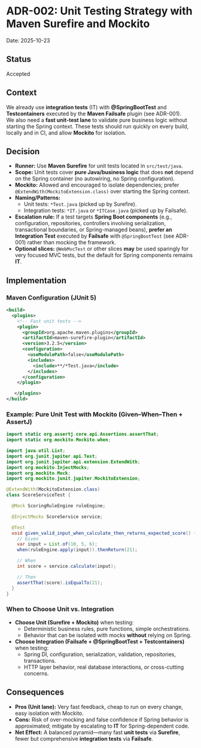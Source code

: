 # ADR-002: Unit Testing Strategy with Maven Surefire and Mockito
Date: 2025-10-23

## Status
Accepted

## Context
We already use **integration tests** (IT) with **@SpringBootTest** and **Testcontainers** executed by the **Maven Failsafe** plugin (see ADR-001).  
We also need a **fast unit-test lane** to validate pure business logic without starting the Spring context. These tests should run quickly on every build, locally and in CI, and allow **Mockito** for isolation.

## Decision
- **Runner:** Use **Maven Surefire** for unit tests located in `src/test/java`.
- **Scope:** Unit tests cover **pure Java/business logic** that does **not** depend on the Spring container (no autowiring, no Spring configuration).
- **Mockito:** Allowed and encouraged to isolate dependencies; prefer `@ExtendWith(MockitoExtension.class)` over starting the Spring context.
- **Naming/Patterns:**  
  - Unit tests: `*Test.java` (picked up by Surefire).  
  - Integration tests: `*IT.java` or `*ITCase.java` (picked up by Failsafe).
- **Escalation rule:** If a test targets **Spring Boot components** (e.g., configuration, repositories, controllers involving serialization, transactional boundaries, or Spring-managed beans), **prefer an Integration Test** executed by **Failsafe** with `@SpringBootTest` (see ADR-001) rather than mocking the framework.
- **Optional slices:** `@WebMvcTest` or other slices **may** be used sparingly for very focused MVC tests, but the default for Spring components remains **IT**.

## Implementation

### Maven Configuration (JUnit 5)
```xml
<build>
  <plugins>
    <!-- Fast unit tests -->
    <plugin>
      <groupId>org.apache.maven.plugins</groupId>
      <artifactId>maven-surefire-plugin</artifactId>
      <version>3.2.5</version>
      <configuration>
        <useModulePath>false</useModulePath>
        <includes>
          <include>**/*Test.java</include>
        </includes>
      </configuration>
    </plugin>

   </plugins>
</build>
```

### Example: Pure Unit Test with Mockito (Given–When–Then + AssertJ)
```java
import static org.assertj.core.api.Assertions.assertThat;
import static org.mockito.Mockito.when;

import java.util.List;
import org.junit.jupiter.api.Test;
import org.junit.jupiter.api.extension.ExtendWith;
import org.mockito.InjectMocks;
import org.mockito.Mock;
import org.mockito.junit.jupiter.MockitoExtension;

@ExtendWith(MockitoExtension.class)
class ScoreServiceTest {

  @Mock ScoringRuleEngine ruleEngine;

  @InjectMocks ScoreService service;

  @Test
  void given_valid_input_when_calculate_then_returns_expected_score() {
    // Given
    var input = List.of(10, 5, 6);
    when(ruleEngine.apply(input)).thenReturn(21);

    // When
    int score = service.calculate(input);

    // Then
    assertThat(score).isEqualTo(21);
  }
}
```

### When to Choose Unit vs. Integration
- **Choose Unit (Surefire + Mockito)** when testing:
  - Deterministic business rules, pure functions, simple orchestrations.
  - Behavior that can be isolated with mocks **without** relying on Spring.
- **Choose Integration (Failsafe + @SpringBootTest + Testcontainers)** when testing:
  - Spring DI, configuration, serialization, validation, repositories, transactions.
  - HTTP layer behavior, real database interactions, or cross-cutting concerns.

## Consequences
- **Pros (Unit lane):** Very fast feedback, cheap to run on every change, easy isolation with Mockito.
- **Cons:** Risk of over-mocking and false confidence if Spring behavior is approximated; mitigate by escalating to **IT** for Spring-dependent code.
- **Net Effect:** A balanced pyramid—many fast **unit tests** via **Surefire**, fewer but comprehensive **integration tests** via **Failsafe**.
